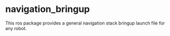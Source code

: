 # navigation_bringup
This ros package provides a general navigation stack bringup  launch file for any robot.
